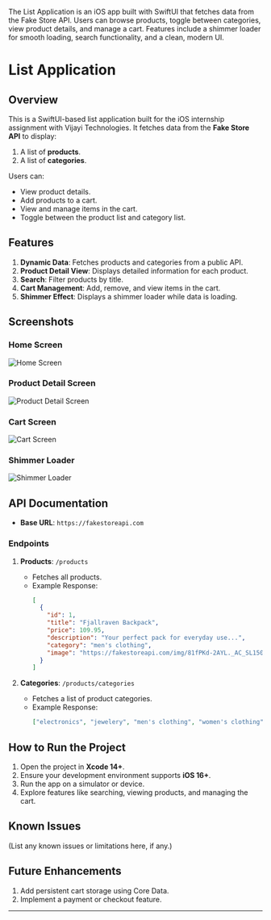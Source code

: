 The List Application is an iOS app built with SwiftUI that fetches data from the Fake Store API. Users can browse products, toggle between categories, view product details, and manage a cart. Features include a shimmer loader for smooth loading, search functionality, and a clean, modern UI.

# List Application

## Overview
This is a SwiftUI-based list application built for the iOS internship assignment with Vijayi Technologies. It fetches data from the **Fake Store API** to display:
1. A list of **products**.
2. A list of **categories**.

Users can:
- View product details.
- Add products to a cart.
- View and manage items in the cart.
- Toggle between the product list and category list.

## Features
1. **Dynamic Data**: Fetches products and categories from a public API.
2. **Product Detail View**: Displays detailed information for each product.
3. **Search**: Filter products by title.
4. **Cart Management**: Add, remove, and view items in the cart.
5. **Shimmer Effect**: Displays a shimmer loader while data is loading.

## Screenshots
### Home Screen
![Home Screen](Screenshots/HomeScreen.png)

### Product Detail Screen
![Product Detail Screen](Screenshots/ProductDetailScreen.png)

### Cart Screen
![Cart Screen](Screenshots/CartScreen.png)

### Shimmer Loader
![Shimmer Loader](Screenshots/ShimmerLoader.png)

## API Documentation
- **Base URL**: `https://fakestoreapi.com`

### Endpoints
1. **Products**: `/products`
   - Fetches all products.
   - Example Response:
     ```json
     [
       {
         "id": 1,
         "title": "Fjallraven Backpack",
         "price": 109.95,
         "description": "Your perfect pack for everyday use...",
         "category": "men's clothing",
         "image": "https://fakestoreapi.com/img/81fPKd-2AYL._AC_SL1500_.jpg"
       }
     ]
     ```

2. **Categories**: `/products/categories`
   - Fetches a list of product categories.
   - Example Response:
     ```json
     ["electronics", "jewelery", "men's clothing", "women's clothing"]
     ```

## How to Run the Project
1. Open the project in **Xcode 14+**.
2. Ensure your development environment supports **iOS 16+**.
3. Run the app on a simulator or device.
4. Explore features like searching, viewing products, and managing the cart.

## Known Issues
(List any known issues or limitations here, if any.)

## Future Enhancements
1. Add persistent cart storage using Core Data.
2. Implement a payment or checkout feature.

---
